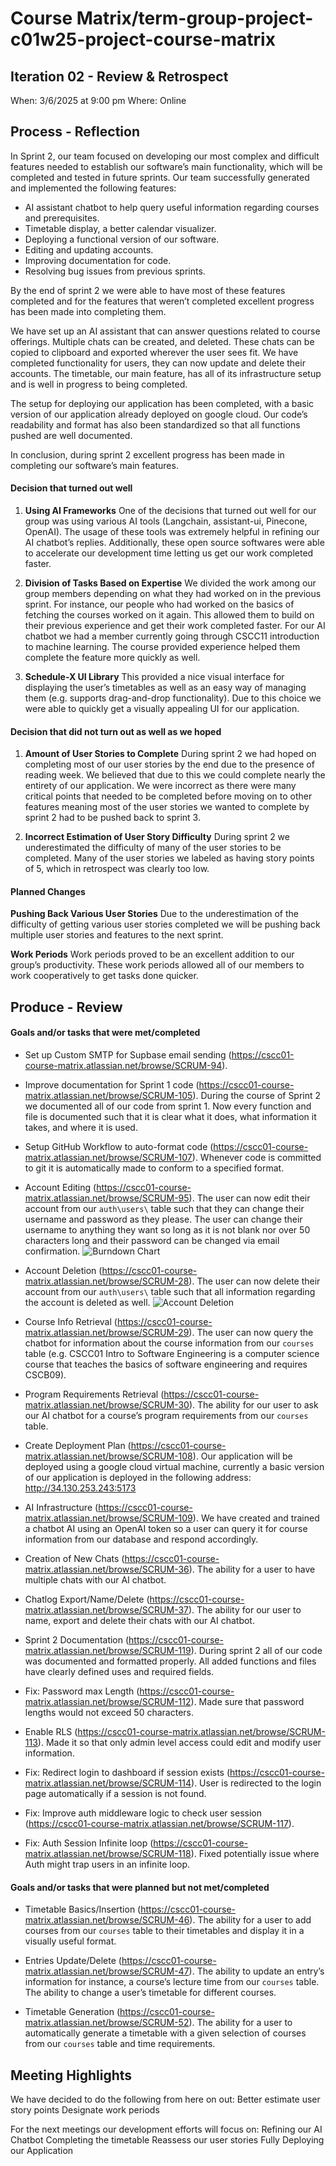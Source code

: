 # Course Matrix/term-group-project-c01w25-project-course-matrix




## Iteration 02 - Review & Retrospect
When: 3/6/2025 at 9:00 pm
Where: Online




## Process - Reflection
In Sprint 2, our team focused on developing our most complex and difficult features needed to establish our software’s main functionality, which will be completed and tested in future sprints.
Our team successfully generated and implemented the following features:
- AI assistant chatbot to help query useful information regarding courses and prerequisites.
- Timetable display, a better calendar visualizer.
- Deploying a functional version of our software.
- Editing and updating accounts.
- Improving documentation for code.
- Resolving bug issues from previous sprints.


By the end of sprint 2 we were able to have most of these features completed and for the features that weren’t completed excellent progress has been made into completing them. 


We have set up an AI assistant that can answer questions related to course offerings. Multiple chats can be created, and deleted. These chats can be copied to clipboard and exported wherever the user sees fit. We have completed functionality for users, they can now update and delete their accounts. The timetable, our main feature, has all of its infrastructure setup and is well in progress to being completed. 


The setup for deploying our application has been completed, with a basic version of our application already deployed on google cloud. Our code’s readability and format has also been standardized so that all functions pushed are well documented.


In conclusion, during sprint 2 excellent progress has been made in completing our software’s main features.


#### Decision that turned out well
1. **Using AI Frameworks**
One of the decisions that turned out well for our group was using various AI tools (Langchain, assistant-ui, Pinecone, OpenAI). The usage of these tools was extremely helpful in refining our AI chatbot’s replies. Additionally, these open source softwares were able to accelerate our development time letting us get our work completed faster.


2. **Division of Tasks Based on Expertise**
We divided the work among our group members depending on what they had worked on in the previous sprint. For instance, our people who had worked on the basics of fetching the courses worked on it again. This allowed them to build on their previous experience and get their work completed faster. For our AI chatbot we had a member currently going through CSCC11 introduction to machine learning. The course provided experience helped them complete the feature more quickly as well.


3. **Schedule-X UI Library**
This provided a nice visual interface for displaying the user’s timetables as well as an easy way of managing them (e.g. supports drag-and-drop functionality). Due to this choice we were able to quickly get a visually appealing UI for our application.


#### Decision that did not turn out as well as we hoped
1. **Amount of User Stories to Complete**
During sprint 2 we had hoped on completing most of our user stories by the end due to the presence of reading week. We believed that due to this we could complete nearly the entirety of our application. We were incorrect as there were many critical points that needed to be completed before moving on to other features meaning most of the user stories we wanted to complete by sprint 2 had to be pushed back to sprint 3. 


2. **Incorrect Estimation of User Story Difficulty**
During sprint 2 we underestimated the difficulty of many of the user stories to be completed. Many of the user stories we labeled as having story points of 5, which in retrospect was clearly too low.


#### Planned Changes
**Pushing Back Various User Stories**
Due to the underestimation of the difficulty of getting various user stories completed we will be pushing back multiple user stories and features to the next sprint. 


**Work Periods**
Work periods proved to be an excellent addition to our group’s productivity. These work periods allowed all of our members to work cooperatively to get tasks done quicker.


## Produce - Review


#### Goals and/or tasks that were met/completed
- Set up Custom SMTP for Supbase email sending (https://cscc01-course-matrix.atlassian.net/browse/SCRUM-94). 


- Improve documentation for Sprint 1 code (https://cscc01-course-matrix.atlassian.net/browse/SCRUM-105). During the course of Sprint 2 we documented all of our code from sprint 1. Now every function and file is documented such that it is clear what it does, what information it takes, and where it is used.


- Setup GitHub Workflow to auto-format code (https://cscc01-course-matrix.atlassian.net/browse/SCRUM-107). Whenever code is committed to git it is automatically made to conform to a specified format. 


- Account Editing (https://cscc01-course-matrix.atlassian.net/browse/SCRUM-95). The user can now edit their account from our `auth\users\` table such that they can change their username and password as they please. The user can change their username to anything they want so long as it is not blank nor over 50 characters long and their password can be changed via email confirmation. 
![Burndown Chart](./images/Burndown.png)
- Account Deletion (https://cscc01-course-matrix.atlassian.net/browse/SCRUM-28). The user can now delete their account from our `auth\users\` table such that all information regarding the account is deleted as well. 
![Account Deletion](images/user_delete.png)


- Course Info Retrieval (https://cscc01-course-matrix.atlassian.net/browse/SCRUM-29). The user can now query the chatbot for information about the course information from our `courses` table (e.g. CSCC01 Intro to Software Engineering is a computer science course that teaches the basics of software engineering and requires CSCB09). 
- Program Requirements Retrieval (https://cscc01-course-matrix.atlassian.net/browse/SCRUM-30). The ability for our user to ask our AI chatbot for a course’s program requirements from our `courses` table.



- Create Deployment Plan (https://cscc01-course-matrix.atlassian.net/browse/SCRUM-108). Our application will be deployed using a google cloud virtual machine, currently a basic version of our application is deployed in the following address: http://34.130.253.243:5173 


- AI Infrastructure (https://cscc01-course-matrix.atlassian.net/browse/SCRUM-109). We have created and trained a chatbot AI using an OpenAI token so a user can query it for course information from our database and respond accordingly.  


- Creation of New Chats (https://cscc01-course-matrix.atlassian.net/browse/SCRUM-36). The ability for a user to have multiple chats with our AI chatbot.


- Chatlog Export/Name/Delete 
(https://cscc01-course-matrix.atlassian.net/browse/SCRUM-37). The ability for our user to name, export and delete their chats with our AI chatbot. 


- Sprint 2 Documentation (https://cscc01-course-matrix.atlassian.net/browse/SCRUM-119). During sprint 2 all of our code was documented and formatted properly. All added functions and files have clearly defined uses and required fields.


- Fix: Password max Length (https://cscc01-course-matrix.atlassian.net/browse/SCRUM-112). Made sure that password lengths would not exceed 50 characters.


- Enable RLS (https://cscc01-course-matrix.atlassian.net/browse/SCRUM-113). Made it so that only admin level access could edit and modify user information. 


- Fix: Redirect login to dashboard if session exists (https://cscc01-course-matrix.atlassian.net/browse/SCRUM-114). User is redirected to the login page automatically if a session is not found. 


- Fix: Improve auth middleware logic to check user session (https://cscc01-course-matrix.atlassian.net/browse/SCRUM-117). 


- Fix: Auth Session Infinite loop (https://cscc01-course-matrix.atlassian.net/browse/SCRUM-118). Fixed potentially issue where Auth might trap users in an infinite loop. 






#### Goals and/or tasks that were planned but not met/completed
- Timetable Basics/Insertion (https://cscc01-course-matrix.atlassian.net/browse/SCRUM-46). The ability for a user to add courses from our `courses` table to their timetables and display it in a visually useful format. 


- Entries Update/Delete (https://cscc01-course-matrix.atlassian.net/browse/SCRUM-47). The ability to update an entry’s information for instance, a course’s lecture time from our `courses` table. The ability to change a user’s timetable for different courses. 


- Timetable Generation (https://cscc01-course-matrix.atlassian.net/browse/SCRUM-52). The ability for a user to automatically generate a timetable with a given selection of courses from our `courses` table and time requirements. 






## Meeting Highlights
We have decided to do the following from here on out:
Better estimate user story points
Designate work periods


For the next meetings our development efforts will focus on:
Refining our AI Chatbot
Completing the timetable
Reassess our user stories
Fully Deploying our Application
